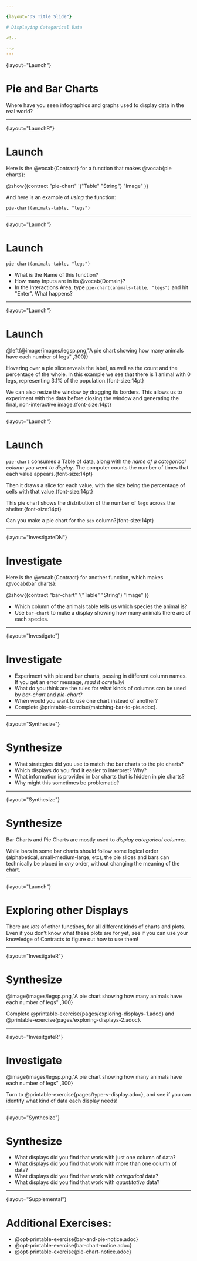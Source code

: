 ```yaml
---

{layout="DS Title Slide"}

# Displaying Categorical Data

<!--

-->
---
```

{layout="Launch"}
# Pie and Bar Charts


Where have you seen infographics and graphs used to display data in the real world?

<!--
Solicit student ideas, and provide some of your own
-->
---
{layout="LaunchR"}
# Launch

Here is the @vocab{Contract} for a function that makes @vocab{pie charts}:

@show{(contract "pie-chart" '("Table" "String") "Image" )}

And here is an example of _using_ the function:

`pie-chart(animals-table, "legs")`


<!--

-->
---
{layout="Launch"}
# Launch

`pie-chart(animals-table, "legs")`

- What is the Name of this function?
- How many inputs are in its @vocab{Domain}?
- In the Interactions Area, type `pie-chart(animals-table, "legs")` and hit "Enter". What happens?


<!--

-->
---
{layout="Launch"}
# Launch

@left{@image{images/legsp.png,"A pie chart showing how many animals have each number of legs" ,300}}

Hovering over a pie slice reveals the label, as well as the count and the percentage of the whole. In this example we see that there is 1 animal with 0 legs, representing 3.1% of the population.{font-size:14pt}

We can also resize the window by dragging its borders. This allows us to experiment with the data before closing the window and generating the final, non-interactive image.{font-size:14pt}


<!--

-->
---
{layout="Launch"}
# Launch


`pie-chart` consumes a Table of data, along with the _name of a *categorical* column you want to display_. The computer counts the number of times that each value appears.{font-size:14pt}

Then it draws a slice for each value, with the size being the percentage of cells with that value.{font-size:14pt}  

This pie chart shows the distribution of the number of `legs` across the shelter.{font-size:14pt}

Can you make a pie chart for the `sex` column?{font-size:14pt}

<!--
When students make a display of the `sex` of the animals, they will see that some animals are male, some are female and some are hermaphrodites. We use the descriptor _sex_ rather than _gender_ because sex refers to biology, whereas gender refers to identity. Hermaphrodite is the biological term for animals that carry eggs & produce sperm (nearly 1/3 of the non-insect animal species on the planet!). Plants that produce pollen & ovules are also hermaphrodites. While the term was previously used by the medical community to describe intersex people or people who identify as transgender or gender non-binary, it is not biologically accurate. Humans are not able to produce both viable eggs and sperm, so "hermaphrodite" is no longer considered an acceptable term to apply to people.

-->

---
{layout="InvestigateDN"}
# Investigate

Here is the @vocab{Contract} for another function, which makes @vocab{bar charts}:

@show{(contract "bar-chart" '("Table" "String") "Image" )}

- Which column of the animals table tells us which species the animal is?
- Use `bar-chart` to make a display showing how many animals there are of each species.

<!--

-->
---
{layout="Investigate"}
# Investigate

- Experiment with pie and bar charts, passing in different column names. If you get an error message, _read it carefully!_
- What do you think are the rules for what kinds of columns can be used by _bar-chart_ and _pie-chart_?
- When would you want to use one chart instead of another?
- Complete @printable-exercise{matching-bar-to-pie.adoc}.



<!--
To dig deeper into pie charts and bar charts, have students complete @opt-printable-exercise{bar-and-pie-notice.adoc}. They can also focus on one display at a time using @opt-printable-exercise{pie-chart-notice.adoc} or @opt-printable-exercise{bar-chart-notice.adoc}.
-->
---
{layout="Synthesize"}
# Synthesize

* What strategies did you use to match the bar charts to the pie charts?
* Which displays do you find it easier to interpret? Why?
* What information is provided in bar charts that is hidden in pie charts?
* Why might this sometimes be problematic?

<!--
Common Misconceptions

* Pie charts and bar charts can show _counts_ or _percentages_ of categorical data. If there are more people with brown hair than blond hair, for example, a pie chart of hair color will have a larger slice or longer bar for "brown" than for "blond". In Pyret, pie charts show percentages, and bar charts show counts.
* A pie chart can only display one categorical variable, but a bar chart might be used to display two or more. Pie charts have a wedge for each represented category. Unlike in bar charts, empty categories will not be included in a pie chart. When comparing bar charts, it is important to read the scales on the y-axes. If the scales do not match, a taller bar may not represent a larger value.
* Bar charts look a lot like another kind of chart - called a "histogram" - which are actually quite different because they display _quantitative_ data, not categorical. This lesson focuses entirely on pie- and bar charts.
-->
---
{layout="Synthesize"}
# Synthesize

Bar Charts and Pie Charts are mostly used to _display categorical columns_.

While bars in some bar charts should follow some logical order (alphabetical, small-medium-large, etc), the pie slices and bars can technically be placed in _any_ order, without changing the meaning of the chart.

<!--

-->
---
{layout="Launch"}
# Exploring other Displays

There are _lots_ of other functions, for all different kinds of charts and plots. Even if you don’t know what these plots are for yet, see if you can use your knowledge of Contracts to figure out how to use them!


<!--

-->
---
{layout="InvestigateR"}
# Synthesize

@image{images/legsp.png,"A pie chart showing how many animals have each number of legs" ,300}


Complete @printable-exercise{pages/exploring-displays-1.adoc} and @printable-exercise{pages/exploring-displays-2.adoc}.

<!--
There are _many_ possible misconceptions about displays that students may encounter here. *But that's ok!* Understanding all those other plots is _not_ a learning goal for this lesson. Rather, the goal is to have them develop some loose familiarity, and to get more practice reading Contracts.
-->

---
{layout="InvesitgateR"}
# Investigate

@image{images/legsp.png,"A pie chart showing how many animals have each number of legs" ,300}

Turn to @printable-exercise{pages/type-v-display.adoc}, and see if you can identify what kind of data each display needs!

<!--
Have students share their answers and discuss.

There are _many_ possible misconceptions about displays that students may encounter here. *But that's ok!* Understanding all those other plots is _not_ a learning goal for this lesson. Rather, the goal is to have them develop some loose familiarity, and to get more practice reading Contracts.

-->
---
{layout="Synthesize"}
# Synthesize

* What displays did you find that work with just one column of data?
* What displays did you find that work with more than one column of data?
* What displays did you find that work with _categorical_ data?
* What displays did you find that work with _quantitative_ data?

<!--
* What displays did you find that work with just one column of data?
** _pie and bar charts, histograms and box plots_
* What displays did you find that work with more than one column of data?
** _scatter plots and lr-plots_
* What displays did you find that work with _categorical_ data?
** _pie and bar charts_
* What displays did you find that work with _quantitative_ data?
** _histograms, box plots, scatterplots, and lr-plots_
-->
---
{layout="Supplemental"}

# Additional Exercises:

- @opt-printable-exercise{bar-and-pie-notice.adoc}
- @opt-printable-exercise{bar-chart-notice.adoc}
- @opt-printable-exercise{pie-chart-notice.adoc}
